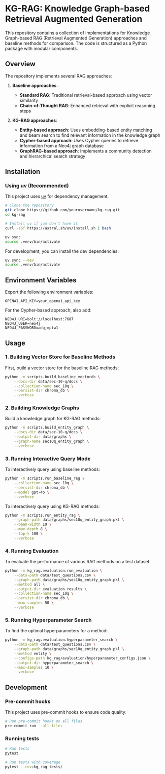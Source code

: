 # KG-RAG: Knowledge Graph-based Retrieval Augmented Generation

This repository contains a collection of implementations for Knowledge Graph-based RAG (Retrieval Augmented Generation) approaches and baseline methods for comparison. The code is structured as a Python package with modular components.

## Overview

The repository implements several RAG approaches:

1. **Baseline approaches**:
   - **Standard RAG**: Traditional retrieval-based approach using vector similarity
   - **Chain-of-Thought RAG**: Enhanced retrieval with explicit reasoning steps

2. **KG-RAG approaches**:
   - **Entity-based approach**: Uses embedding-based entity matching and beam search to find relevant information in the knowledge graph
   - **Cypher-based approach**: Uses Cypher queries to retrieve information from a Neo4j graph database
   - **GraphRAG-based approach**: Implements a community detection and hierarchical search strategy

## Installation

### Using uv (Recommended)

This project uses [uv](https://github.com/astral-sh/uv) for dependency management.

```bash
# Clone the repository
git clone https://github.com/yourusername/kg-rag.git
cd kg-rag

# Install uv if you don't have it
curl -sSf https://astral.sh/uv/install.sh | bash

uv sync
source .venv/bin/activate
```

For development, you can install the dev dependencies:

```bash
uv sync --dev
source .venv/bin/activate
```


## Environment Variables

Export the following environment variables:

```
OPENAI_API_KEY=your_openai_api_key
```

For the Cypher-based approach, also add:

```
NEO4J_URI=bolt://localhost:7687
NEO4J_USER=neo4j
NEO4J_PASSWORD=adgjmptw1
```

## Usage

### 1. Building Vector Store for Baseline Methods

First, build a vector store for the baseline RAG methods:

```bash
python -m scripts.build_baseline_vectordb \
    --docs-dir data/sec-10-q/docs \
    --collection-name sec_10q \
    --persist-dir chroma_db \
    --verbose
```

### 2. Building Knowledge Graphs

Build a knowledge graph for KG-RAG methods:

```bash
python -m scripts.build_entity_graph \
    --docs-dir data/sec-10-q/docs \
    --output-dir data/graphs \
    --graph-name sec10q_entity_graph \
    --verbose
```

### 3. Running Interactive Query Mode

To interactively query using baseline methods:

```bash
python -m scripts.run_baseline_rag \
    --collection-name sec_10q \
    --persist-dir chroma_db \
    --model gpt-4o \
    --verbose
```

To interactively query using KG-RAG methods:

```bash
python -m scripts.run_entity_rag \
    --graph-path data/graphs/sec10q_entity_graph.pkl \
    --beam-width 10 \
    --max-depth 8 \
    --top-k 100 \
    --verbose
```

### 4. Running Evaluation

To evaluate the performance of various RAG methods on a test dataset:

```bash
python -m kg_rag.evaluation.run_evaluation \
    --data-path data/test_questions.csv \
    --graph-path data/graphs/sec10q_entity_graph.pkl \
    --method all \
    --output-dir evaluation_results \
    --collection-name sec_10q \
    --persist-dir chroma_db \
    --max-samples 50 \
    --verbose
```

### 5. Running Hyperparameter Search

To find the optimal hyperparameters for a method:

```bash
python -m kg_rag.evaluation.hyperparameter_search \
    --data-path data/test_questions.csv \
    --graph-path data/graphs/sec10q_entity_graph.pkl \
    --method entity \
    --configs-path kg_rag/evaluation/hyperparameter_configs.json \
    --output-dir hyperparameter_search \
    --max-samples 10 \
    --verbose
```

## Development

### Pre-commit hooks

This project uses pre-commit hooks to ensure code quality:

```bash
# Run pre-commit hooks on all files
pre-commit run --all-files
```

### Running tests

```bash
# Run tests
pytest

# Run tests with coverage
pytest --cov=kg_rag tests/
```
